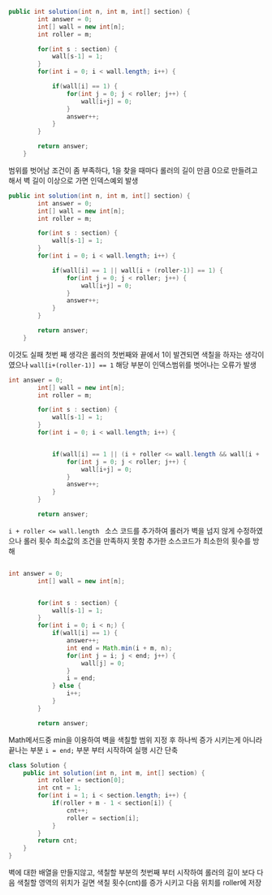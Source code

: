 ```java
public int solution(int n, int m, int[] section) {
        int answer = 0;
        int[] wall = new int[n];
        int roller = m;

        for(int s : section) {
            wall[s-1] = 1;
        }
        for(int i = 0; i < wall.length; i++) {

            if(wall[i] == 1) {
                for(int j = 0; j < roller; j++) {
                    wall[i+j] = 0;
                }
                answer++;
            }
        }

        return answer;
    }
```
범위를 벗어남 조건이 좀 부족하다, 1을 찾을 때마다 롤러의 길이 만큼 0으로 만들려고 해서 벽 길이 이상으로 가면 인덱스예외 발생
```java
public int solution(int n, int m, int[] section) {
        int answer = 0;
        int[] wall = new int[n];
        int roller = m;

        for(int s : section) {
            wall[s-1] = 1;
        }
        for(int i = 0; i < wall.length; i++) {

            if(wall[i] == 1 || wall[i + (roller-1)] == 1) {
                for(int j = 0; j < roller; j++) {
                    wall[i+j] = 0;
                }
                answer++;
            }
        }

        return answer;
    }
```
이것도 실패 첫번 째 생각은 롤러의 첫번째와 끝에서 1이 발견되면 색칠을 하자는 생각이 였으나 `wall[i+(roller-1)] == 1` 해당 부분이 인덱스범위를 벗어나는 오류가 발생

```java
int answer = 0;
        int[] wall = new int[n];
        int roller = m;

        for(int s : section) {
            wall[s-1] = 1;
        }
        for(int i = 0; i < wall.length; i++) {


            if(wall[i] == 1 || (i + roller <= wall.length && wall[i + (roller-1)] == 1)) {
                for(int j = 0; j < roller; j++) {
                    wall[i+j] = 0;
                }
                answer++;
            }
        }

        return answer;
```
`i + roller <= wall.length ` 소스 코드를 추가하여 롤러가 벽을 넘지 않게 수정하였으나 롤러 횟수 최소값의 조건을 만족하지 못함
추가한 소스코드가 최소한의 횟수를 방해
```java

int answer = 0;
        int[] wall = new int[n];


        for(int s : section) {
            wall[s-1] = 1;
        }
        for(int i = 0; i < n;) {
            if(wall[i] == 1) {
                answer++;
                int end = Math.min(i + m, n);
                for(int j = i; j < end; j++) {
                    wall[j] = 0;
                }
                i = end;
            } else {
                i++;
            }
        }

        return answer;
```
Math메서드중 min을 이용하여 벽을 색칠할 범위 지정 후 하나씩 증가 시키는게 아니라 끝나는 부분 `i = end;` 부분 부터 시작하여 실행 시간 단축

```java
class Solution {
    public int solution(int n, int m, int[] section) {
        int roller = section[0];
        int cnt = 1;
        for(int i = 1; i < section.length; i++) {
            if(roller + m - 1 < section[i]) {
                cnt++;
                roller = section[i];
            }
        }
        return cnt;
    }
}

```
벽에 대한 배열을 만들지않고, 색칠할 부분의 첫번째 부터 시작하여 롤러의 길이 보다 다음 색칠할 영역의 위치가 길면 색칠 횟수(cnt)를 증가 시키고 다음 위치를 roller에 저장